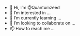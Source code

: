 - 👋 Hi, I’m @Quantumzeed
- 👀 I’m interested in ...
- 🌱 I’m currently learning ...
- 💞️ I’m looking to collaborate on ...
- 📫 How to reach me ...

<!---
Quantumzeed/Quantumzeed is a ✨ special ✨ repository because its `README.md` (this file) appears on your GitHub profile.
You can click the Preview link to take a look at your changes.
--->

